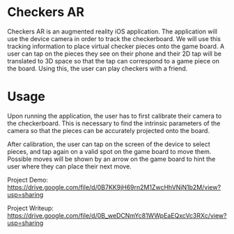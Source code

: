 # Checkers AR

Checkers AR is an augmented reality iOS application. The application will use the device camera in order to track the checkerboard. We will use this tracking information to place virtual checker pieces onto the game board. A user can tap on the pieces they see on their phone and their 2D tap will be translated to 3D space so that the tap can correspond to a game piece on the board. Using this, the user can play checkers with a friend.

# Usage

Upon running the application, the user has to first calibrate their camera to the checkerboard. This is necessary to find the intrinsic parameters of the camera so that the pieces can be accurately projected onto the board.

After calibration, the user can tap on the screen of the device to select pieces, and tap again on a valid spot on the game board to move them. Possible moves will be shown by an arrow on the game board to hint the user where they can place their next move.

Project Demo: https://drive.google.com/file/d/0B7KK9jH69rn2M1ZwcHhVNjN1b2M/view?usp=sharing

Project Writeup: https://drive.google.com/file/d/0B_weDCNmYc81WWpEaEQxcVc3RXc/view?usp=sharing
